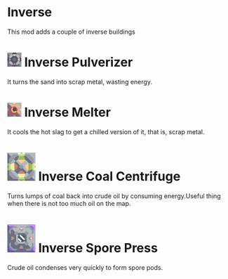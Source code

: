 # Inverse

This mod adds a couple of inverse buildings

# ![Inverse Pulverizer](https://raw.githubusercontent.com/NUCLEAR-BOMB/Inverse/main/icon.png) Inverse Pulverizer
It turns the sand into scrap metal, wasting energy.

# ![Inverse Melter](https://raw.githubusercontent.com/NUCLEAR-BOMB/Inverse/main/sprites/blocks/production/InverseMelter.png) Inverse Melter
It cools the hot slag to get a chilled version of it, that is, scrap metal.

# ![Inverse Coal Centrifuge](https://raw.githubusercontent.com/NUCLEAR-BOMB/Inverse/main/sprites/blocks/production/InverseCoalCentrifuge.png) Inverse Coal Centrifuge
Turns lumps of coal back into crude oil by consuming energy.Useful thing when there is not too much oil on the map.

# ![Inverse Spore Press](https://raw.githubusercontent.com/NUCLEAR-BOMB/pictures/master/InverseSporePress.png) Inverse Spore Press
Crude oil condenses very quickly to form spore pods.
